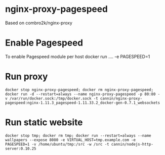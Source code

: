 # nginx-proxy-pagespeed

Based on combro2k/nginx-proxy

# Enable Pagespeed
To enable Pagespeed module per host
docker run .... -e PAGESPEED=1

# Run proxy
```
docker stop nginx-proxy-pagespeed; docker rm nginx-proxy-pagespeed; docker run -d --restart=always --name nginx-proxy-pagespeed -p 80:80 -v /var/run/docker.sock:/tmp/docker.sock -t cannin/nginx-proxy-pagespeed:nginx-1.11.3_pagespeed-1.11.33.2_docker-gen-0.7.1_websockets
```

# Run static website
```
docker stop tmp; docker rm tmp; docker run --restart=always --name wallpapers --expose 8080 -e VIRTUAL_HOST=tmp.example.com -e PAGESPEED=1 -v /home/ubuntu/tmp:/src -w /src -t cannin/nodejs-http-server:0.10.25
```
